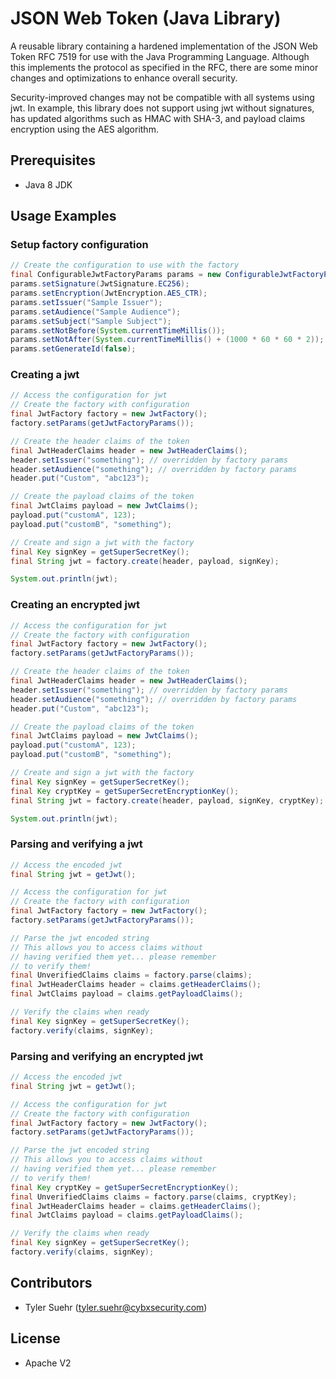 # JSON Web Token (Java Library)

A reusable library containing a hardened implementation of the JSON Web 
Token RFC 7519 for use with the Java Programming Language. Although this 
implements the protocol as specified in the RFC, there are some minor changes 
and optimizations to enhance overall security. 

Security-improved changes may not be compatible with all systems using jwt. 
In example, this library does not support using jwt without signatures, has 
updated algorithms such as HMAC with SHA-3, and payload claims encryption 
using the AES algorithm.

## Prerequisites
- Java 8 JDK

## Usage Examples

### Setup factory configuration
```java
// Create the configuration to use with the factory
final ConfigurableJwtFactoryParams params = new ConfigurableJwtFactoryParams();
params.setSignature(JwtSignature.EC256);
params.setEncryption(JwtEncryption.AES_CTR);
params.setIssuer("Sample Issuer");
params.setAudience("Sample Audience");
params.setSubject("Sample Subject");
params.setNotBefore(System.currentTimeMillis());
params.setNotAfter(System.currentTimeMillis() + (1000 * 60 * 60 * 2));
params.setGenerateId(false);
```

### Creating a jwt
```java
// Access the configuration for jwt
// Create the factory with configuration
final JwtFactory factory = new JwtFactory();
factory.setParams(getJwtFactoryParams());

// Create the header claims of the token
final JwtHeaderClaims header = new JwtHeaderClaims();
header.setIssuer("something"); // overridden by factory params
header.setAudience("something"); // overridden by factory params
header.put("Custom", "abc123");

// Create the payload claims of the token
final JwtClaims payload = new JwtClaims();
payload.put("customA", 123);
payload.put("customB", "something");

// Create and sign a jwt with the factory
final Key signKey = getSuperSecretKey();
final String jwt = factory.create(header, payload, signKey);

System.out.println(jwt);
```

### Creating an encrypted jwt
```java
// Access the configuration for jwt
// Create the factory with configuration
final JwtFactory factory = new JwtFactory();
factory.setParams(getJwtFactoryParams());

// Create the header claims of the token
final JwtHeaderClaims header = new JwtHeaderClaims();
header.setIssuer("something"); // overridden by factory params
header.setAudience("something"); // overridden by factory params
header.put("Custom", "abc123");

// Create the payload claims of the token
final JwtClaims payload = new JwtClaims();
payload.put("customA", 123);
payload.put("customB", "something");

// Create and sign a jwt with the factory
final Key signKey = getSuperSecretKey();
final Key cryptKey = getSuperSecretEncryptionKey();
final String jwt = factory.create(header, payload, signKey, cryptKey);

System.out.println(jwt);
```

### Parsing and verifying a jwt
```java
// Access the encoded jwt
final String jwt = getJwt();

// Access the configuration for jwt
// Create the factory with configuration
final JwtFactory factory = new JwtFactory();
factory.setParams(getJwtFactoryParams());

// Parse the jwt encoded string
// This allows you to access claims without
// having verified them yet... please remember
// to verify them!
final UnverifiedClaims claims = factory.parse(claims);
final JwtHeaderClaims header = claims.getHeaderClaims();
final JwtClaims payload = claims.getPayloadClaims();

// Verify the claims when ready
final Key signKey = getSuperSecretKey();
factory.verify(claims, signKey);
```

### Parsing and verifying an encrypted jwt
```java
// Access the encoded jwt
final String jwt = getJwt();

// Access the configuration for jwt
// Create the factory with configuration
final JwtFactory factory = new JwtFactory();
factory.setParams(getJwtFactoryParams());

// Parse the jwt encoded string
// This allows you to access claims without
// having verified them yet... please remember
// to verify them!
final Key cryptKey = getSuperSecretEncryptionKey();
final UnverifiedClaims claims = factory.parse(claims, cryptKey);
final JwtHeaderClaims header = claims.getHeaderClaims();
final JwtClaims payload = claims.getPayloadClaims();

// Verify the claims when ready
final Key signKey = getSuperSecretKey();
factory.verify(claims, signKey);
```

## Contributors
- Tyler Suehr (tyler.suehr@cybxsecurity.com)

## License
- Apache V2
